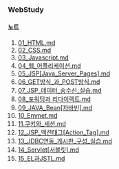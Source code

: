 ### WebStudy


#### 노트

01. [01_HTML.md](https://github.com/fullstack-flutter-dev-team/fullstack-flutter-dev/blob/main/WebStudy/01_HTML.md)
02. [02_CSS.md](https://github.com/fullstack-flutter-dev-team/fullstack-flutter-dev/blob/main/WebStudy/02_CSS.md)
03. [03_Javascript.md](https://github.com/fullstack-flutter-dev-team/fullstack-flutter-dev/blob/main/WebStudy/03_Javascript.md)
04. [04_웹_어플리케이션.md](https://github.com/fullstack-flutter-dev-team/fullstack-flutter-dev/blob/main/WebStudy/04_웹_어플리케이션.md)
5.  [05_JSP[Java_Server_Pages].md](https://github.com/fullstack-flutter-dev-team/fullstack-flutter-dev/blob/main/WebStudy/05_JSP(Java_Server_Pages).md)
6.  [06_GET방식_과_POST방식.md](https://github.com/fullstack-flutter-dev-team/fullstack-flutter-dev/blob/main/WebStudy/06_GET방식_과_POST방식.md)
7.  [07_JSP_데이터_송수신_실습.md](https://github.com/fullstack-flutter-dev-team/fullstack-flutter-dev/blob/main/WebStudy/07_JSP_데이터_송수신_실습.md)
8.  [08_포워딩과 리다이렉트.md](https://github.com/fullstack-flutter-dev-team/fullstack-flutter-dev/blob/main/WebStudy/08_%ED%8F%AC%EC%9B%8C%EB%94%A9%EA%B3%BC%20%EB%A6%AC%EB%8B%A4%EC%9D%B4%EB%A0%89%ED%8A%B8.md)
9.  [09_JAVA_Bean[자바빈].md](https://github.com/fullstack-flutter-dev-team/fullstack-flutter-dev/blob/main/WebStudy/09_JAVA_Bean(%EC%9E%90%EB%B0%94%EB%B9%88).md)
10. [10_Emmet.md](https://github.com/fullstack-flutter-dev-team/fullstack-flutter-dev/blob/main/WebStudy/10_Emmet.md)
11. [11.쿠키와_세션.md](https://github.com/fullstack-flutter-dev-team/fullstack-flutter-dev/blob/main/WebStudy/11.쿠키와_세션.md)
12. [12_JSP_액션태그[Action_Tag].md](https://github.com/fullstack-flutter-dev-team/fullstack-flutter-dev/blob/main/WebStudy/12_JSP_액션태그[Action_Tag].md)
13. [13_JDBC연동_게시판_구성_실습.md](https://github.com/fullstack-flutter-dev-team/fullstack-flutter-dev/blob/main/WebStudy/13_JDBC연동_게시판_구성_실습.md)
14. [14_Servlet[서블릿].md](https://github.com/fullstack-flutter-dev-team/fullstack-flutter-dev/blob/main/WebStudy/14_Servlet[서블릿].md)
15. [15_EL과JSTL.md](https://github.com/fullstack-flutter-dev-team/fullstack-flutter-dev/blob/main/WebStudy/15_EL과JSTL.md)